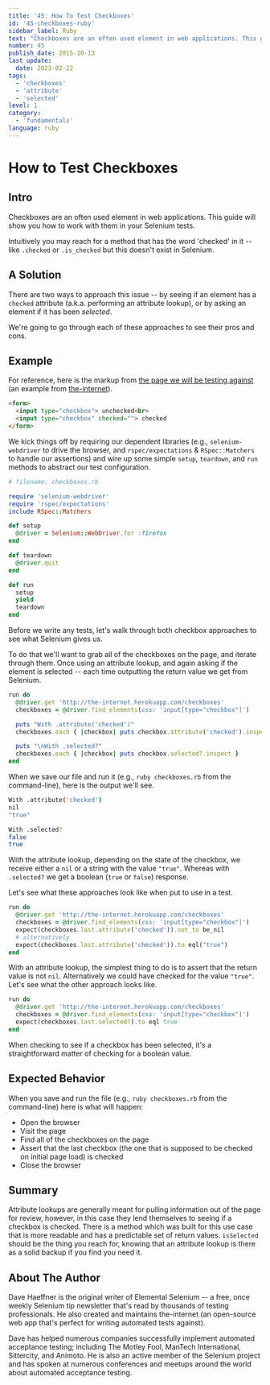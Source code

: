 ```yaml
---
title: '45: How To Test Checkboxes'
id: '45-checkboxes-ruby'
sidebar_label: Ruby 
text: "Checkboxes are an often used element in web applications. This guide will show you how to work with them in your Selenium tests."
number: 45
publish_date: 2015-10-13
last_update:
  date: 2023-02-22
tags:
  - 'checkboxes'
  - 'attribute'
  - 'selected'
level: 1
category:
  - 'fundamentals'
language: ruby
---
```


# How to Test Checkboxes

## Intro

Checkboxes are an often used element in web applications. This guide will show you how to work with them in your Selenium tests.

Intuitively you may reach for a method that has the word 'checked' in it -- like `.checked` or `.is_checked` but this doesn't exist in Selenium.

## A Solution

There are two ways to approach this issue -- by seeing if an element has a `checked` attribute (a.k.a. performing an attribute lookup), or by asking an element if it has been _selected_.

We're going to go through each of these approaches to see their pros and cons.

## Example

For reference, here is the markup from [the page we will be testing against](http://the-internet.herokuapp.com/checkboxes) (an example from [the-internet](https://github.com/tourdedave/the-internet)).

```html
<form>
  <input type="checkbox"> unchecked<br>
  <input type="checkbox" checked=""> checked
</form>
```

We kick things off by requiring our dependent libraries (e.g., `selenium-webdriver` to drive the browser, and `rspec/expectations` & `RSpec::Matchers` to handle our assertions) and wire up some simple `setup`, `teardown`, and `run` methods to abstract our test configuration.

```ruby
# filename: checkboxes.rb

require 'selenium-webdriver'
require 'rspec/expectations'
include RSpec::Matchers

def setup
  @driver = Selenium::WebDriver.for :firefox
end

def teardown
  @driver.quit
end

def run
  setup
  yield
  teardown
end
```

Before we write any tests, let's walk through both checkbox approaches to see what Selenium gives us.

To do that we'll want to grab all of the checkboxes on the page, and iterate through them. Once using an attribute lookup, and again asking if the element is selected -- each time outputting the return value we get from Selenium.

```ruby
run do
  @driver.get 'http://the-internet.herokuapp.com/checkboxes'
  checkboxes = @driver.find_elements(css: 'input[type="checkbox"]')

  puts "With .attribute('checked')"
  checkboxes.each { |checkbox| puts checkbox.attribute('checked').inspect }

  puts "\nWith .selected?"
  checkboxes.each { |checkbox| puts checkbox.selected?.inspect }
end
```

When we save our file and run it (e.g., `ruby checkboxes.rb` from the command-line), here is the output we'll see.

```sh
With .attribute('checked')
nil
"true"

With .selected?
false
true
```

With the attribute lookup, depending on the state of the checkbox, we receive either a `nil` or a string with the value `"true"`. Whereas with `.selected?` we get a boolean (`true` or `false`) response.

Let's see what these approaches look like when put to use in a test.

```ruby
run do
  @driver.get 'http://the-internet.herokuapp.com/checkboxes'
  checkboxes = @driver.find_elements(css: 'input[type="checkbox"]')
  expect(checkboxes.last.attribute('checked')).not_to be_nil
  # alternatively
  expect(checkboxes.last.attribute('checked')).to eql("true")
end
```

With an attribute lookup, the simplest thing to do is to assert that the return value is not `nil`. Alternatively we could have checked for the value `"true"`. Let's see what the other approach looks like.

```ruby
run do
  @driver.get 'http://the-internet.herokuapp.com/checkboxes'
  checkboxes = @driver.find_elements(css: 'input[type="checkbox"]')
  expect(checkboxes.last.selected?).to eql true
end
```

When checking to see if a checkbox has been selected, it's a straightforward matter of checking for a boolean value.

## Expected Behavior

When you save and run the file (e.g., `ruby checkboxes.rb` from the command-line) here is what will happen:

+ Open the browser
+ Visit the page
+ Find all of the checkboxes on the page
+ Assert that the last checkbox (the one that is supposed to be checked on initial page load) is checked
+ Close the browser

## Summary

Attribute lookups are generally meant for pulling information out of the page for review, however, in this case they lend themselves to seeing if a checkbox is checked. There is a method which was built for this use case that is more readable and has a predictable set of return values. `isSelected` should be the thing you reach for, knowing that an attribute lookup is there as a solid backup if you find you need it.

## About The Author

Dave Haeffner is the original writer of Elemental Selenium -- a free, once weekly Selenium tip newsletter that's read by thousands of testing professionals. He also created and maintains the-internet (an open-source web app that's perfect for writing automated tests against).

Dave has helped numerous companies successfully implement automated acceptance testing; including The Motley Fool, ManTech International, Sittercity, and Animoto. He is also an active member of the Selenium project and has spoken at numerous conferences and meetups around the world about automated acceptance testing.
